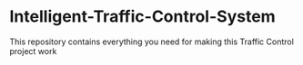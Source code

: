 # Intelligent-Traffic-Control-System
This repository contains everything you need for making this Traffic Control project work
